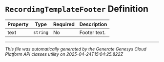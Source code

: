 # `RecordingTemplateFooter` Definition

| Property | Type | Required | Description |
|----------|------|----------|-------------|
| text | `string` | No | Footer text. |

---

*This file was automatically generated by the Generate Genesys Cloud Platform API classes utility on 2025-04-24T15:04:25.822Z*